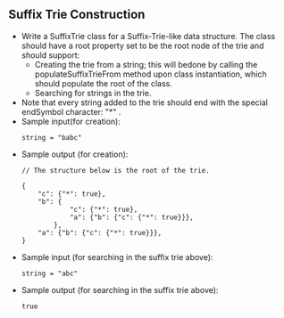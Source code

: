 ## Suffix Trie Construction

- Write a SuffixTrie class for a Suffix-Trie-like data structure. The class should have a root property set to be the root node of the trie and should support:
    * Creating the trie from a string; this will bedone by calling the populateSuffixTrieFrom method upon class instantiation, which should populate the root of the class.
    * Searching for strings in the trie.
- Note that every string added to the trie should end with the special endSymbol character: "*" .
- Sample input(for creation):
    ~~~
    string = "babc"
    ~~~
- Sample output (for creation):
    ~~~
    // The structure below is the root of the trie.

    {
        "c": {"*": true}, 
        "b": { 
                "c": {"*": true}, 
                "a": {"b": {"c": {"*": true}}}, 
            },
        "a": {"b": {"c": {"*": true}}}, 
    }
    ~~~
- Sample input (for searching in the suffix trie above):
    ~~~
    string = "abc"
    ~~~
- Sample output (for searching in the suffix trie above):
    ~~~
    true
    ~~~